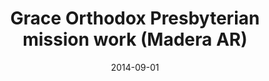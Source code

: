 ---
date: &id001 2014-09-01
end_date: null
location:
  address: 500 Sunset Avenue
  city: Madera
  state: AR
minister:
- end: null
  name: Terry Thole
  start: 2014-01-01
  type: Pastor
ministers:
- Terry Thole
name: Grace Orthodox Presbyterian mission work
names: null
origination_date: *id001
raw_data: "AR Madera\n\nGrace Orthodox Presbyterian mission work (September 2014\u2013\
  \ )\nMadera United Methodist Church, 500 Sunset Avenue\nPastor: Terry Thole, 2014\u2013"
received_from: null
states:
- AR
status:
  active: true
  end_date: null
  reason: null
  received_from: null
  withdrawal_to: null
title: Grace Orthodox Presbyterian mission work (Madera AR)
year_established:
- 2014

---